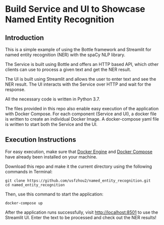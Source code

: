 # Build Service and UI to Showcase Named Entity Recognition

## Introduction
This is a simple example of using the Bottle framework and Streamlit for named entity recognition (NER) with the spaCy NLP library.

The Service is built using Bottle and offers an HTTP based API, which other clients can use to process a given text and get the NER result.

The UI is built using Streamlit and allows the user to enter text and see the NER result. The UI interacts with the Service over HTTP and wait for the response.

All the necessary code is written in Python 3.7.

The files provided in this repo also enable easy execution of the application with Docker Compose. For each component (Service and UI), a docker file is written to create an individual Docker Image. A docker-compose yaml file is written to start both the Service and the UI.

## Execution Instructions
For easy execution, make sure that [Docker Engine](https://docs.docker.com/get-docker/) and [Docker Compose](https://docs.docker.com/compose/install/) have already been installed on your machine.

Download this repo and make it the current directory using the following commands in Terminal:

```
git clone https://github.com/usfzhou2/named_entity_recognition.git
cd named_entity_recognition
```

Then, use this command to start the application:

```
docker-compose up
```

After the application runs successfully, visit [http://localhost:8501](http://localhost:8501) to use the Streamlit UI. Enter the text to be processed and check out the NER results!
